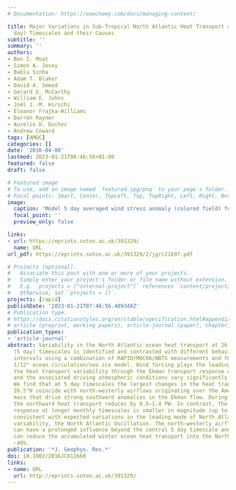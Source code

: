 ```yaml
---
# Documentation: https://wowchemy.com/docs/managing-content/

title: Major Variations in Sub-Tropical North Atlantic Heat Transport at Short (5
  day) Timescales and their Causes
subtitle: ''
summary: ''
authors:
- Ben I. Moat
- Simon A. Josey
- Bablu Sinha
- Adam T. Blaker
- David A. Smeed
- Gerard D. McCarthy
- William E. Johns
- Joël J.-M. Hirschi
- Eleanor Frajka-Williams
- Darren Rayner
- Aurelie D. Duchez
- Andrew Coward
tags: [AMOC]
categories: []
date: '2016-04-08'
lastmod: 2023-01-21T08:46:56+01:00
featured: false
draft: false

# Featured image
# To use, add an image named `featured.jpg/png` to your page's folder.
# Focal points: Smart, Center, TopLeft, Top, TopRight, Left, Right, BottomLeft, Bottom, BottomRight.
image:
  caption: 'Model 5 day averaged wind stress anomaly (colored field) for (a) the 10 extreme positive events and (b) 10 extreme negative events between 1985 and 1994. The arrows show the mean wind stress averaged over the 10 events. The solid lines indicate the 26.58N latitude of the RAPID section.'
  focal_point: ''
  preview_only: false

links:
- url: https://eprints.soton.ac.uk/391329/
  name: URL
url_pdf: https://eprints.soton.ac.uk/391329/2/jgrc21697.pdf

# Projects (optional).
#   Associate this post with one or more of your projects.
#   Simply enter your project's folder or file name without extension.
#   E.g. `projects = ["internal-project"]` references `content/project/deep-learning/index.md`.
#   Otherwise, set `projects = []`.
projects: [rapid]
publishDate: '2023-01-21T07:46:56.489348Z'
# Publication type.
# https://docs.citationstyles.org/en/stable/specification.html#appendix-iii-types
# article (preprint, working papers), article-journal (paper), chapter, dataset, document (catch all), motion_picture (video), post (post on online forum), post-weblog (post on blog), report (technical report, with container-title for chapter within larger report), software, thesis, citation-key (bibtex key) or citation-label (Ferr78, formatted as output label), doi, event-title (name of event), event-place (geographic location), keyword, language (e.g., en or de), license (copyright information), note (descriptive note), publisher, title, t
publication_types:
- 'article-journal'
abstract: Variability in the North Atlantic ocean heat transport at 26.5°N on short
  (5 day) timescales is identified and contrasted with different behaviour at monthly
  intervals using a combination of RAPID/MOCHA/WBTS measurements and the NEMO-LIM2
  1/12° ocean circulation/sea ice model. Wind forcing plays the leading role in establishing
  the heat transport variability through the Ekman transport response of the ocean
  and the associated driving atmospheric conditions vary significantly with timescale.
  We find that at 5 day timescales the largest changes in the heat transport across
  26.5°N coincide with north-westerly airflows originating over the American land
  mass that drive strong southward anomalies in the Ekman flow. During these events
  the northward heat transport reduces by 0.5–1.4 PW. In contrast, the Ekman transport
  response at longer monthly timescales is smaller in magnitude (up to 0.5 PW) and
  consistent with expected variations in the leading mode of North Atlantic atmospheric
  variability, the North Atlantic Oscillation. The north-westerly airflow mechanism
  can have a prolonged influence beyond the central 5 day timescale and on occasion
  can reduce the accumulated winter ocean heat transport into the North Atlantic by
  ∼40%.
publication: '*J. Geophys. Res.*'
doi: 10.1002/2016JC011660
links:
- name: URL
  url: http://eprints.soton.ac.uk/391329/
---
```

